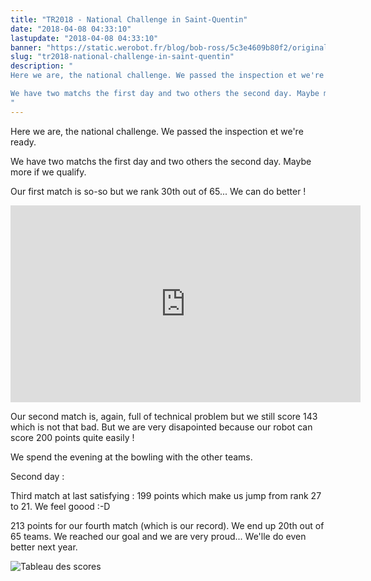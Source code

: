 ```yaml
---
title: "TR2018 - National Challenge in Saint-Quentin"
date: "2018-04-08 04:33:10"
lastupdate: "2018-04-08 04:33:10"
banner: "https://static.werobot.fr/blog/bob-ross/5c3e4609b80f2/original.jpg"
slug: "tr2018-national-challenge-in-saint-quentin"
description: " 
Here we are, the national challenge. We passed the inspection et we're ready.

We have two matchs the first day and two others the second day. Maybe m
"
---
```

Here we are, the national challenge. We passed the inspection et we're ready.

We have two matchs the first day and two others the second day. Maybe more if we qualify.

Our first match is so-so but we rank 30th out of 65... We can do better !

<iframe width="560" height="315" src="https://www.youtube-nocookie.com/embed/gKvjBPB1Ueg" frameborder="0" allow="accelerometer; autoplay; encrypted-media; gyroscope; picture-in-picture" allowfullscreen></iframe>

Our second match is, again, full of technical problem but we still score 143 which is not that bad.
But we are very disapointed because our robot can score 200 points quite easily !

We spend the evening at the bowling with the other teams.

Second day :

Third match at last satisfying : 199 points which make us jump from rank 27 to 21. We feel goood :-D

213 points for our fourth match (which is our record). We end up 20th out of 65 teams. We reached our goal and we are very proud...
We'lle do even better next year.

![Tableau des scores](https://static.werobot.fr/blog/bob-ross/5c3e460a2fd26/50.jpg "Tableau des scores")
    